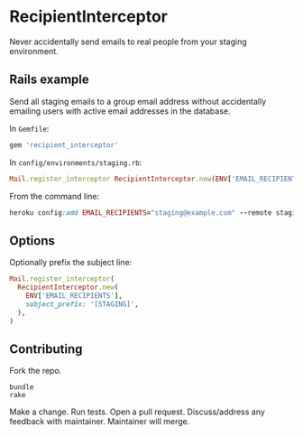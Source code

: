 # RecipientInterceptor

Never accidentally send emails to real people from your staging environment.

## Rails example

Send all staging emails to a group email address without accidentally emailing
users with active email addresses in the database.

In `Gemfile`:

```ruby
gem 'recipient_interceptor'
```

In `config/environments/staging.rb`:

```ruby
Mail.register_interceptor RecipientInterceptor.new(ENV['EMAIL_RECIPIENTS'])
```

From the command line:

```ruby
heroku config:add EMAIL_RECIPIENTS="staging@example.com" --remote staging
```

## Options

Optionally prefix the subject line:

```ruby
Mail.register_interceptor(
  RecipientInterceptor.new(
    ENV['EMAIL_RECIPIENTS'],
    subject_prefix: '[STAGING]',
  ),
)
```

## Contributing

Fork the repo.

```
bundle
rake
```

Make a change.
Run tests.
Open a pull request.
Discuss/address any feedback with maintainer.
Maintainer will merge.
